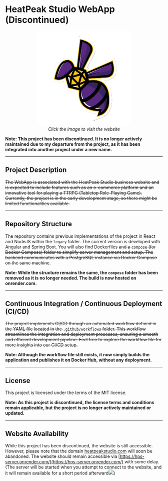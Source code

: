 # HeatPeak Studio WebApp (Discontinued)

<p align="center">
  <a href="https://hps-server.onrender.com/">
    <img src="./frontend/src/assets/logo.png" width="300px" alt="HeatPeakStudio Preview">
  </a>
  <br>
  <i>Click the image to visit the website</i>
</p>

**Note: This project has been discontinued. It is no longer actively maintained due to my departure from the project, as it has been integrated into another project under a new name.**

---

## Project Description

~~The WebApp is associated with the HeatPeak Studio business website and is expected to include features such as an e-commerce platform and an innovative tool for playing a TTRPG (Tabletop Role-Playing Game). Currently, the project is in the early development stage, so there might be limited functionalities available.~~

---

## Repository Structure

The repository contains previous implementations of the project in React and NodeJS within the `legacy` folder. The current version is developed with Angular and Spring Boot. You will also find Dockerfiles ~~and a `compose` (for Docker Compose) folder to simplify server management and setup. The backend communicates with a PostgreSQL instance via Docker Compose on the same machine~~.

**Note: While the structure remains the same, the `compose` folder has been removed as it is no longer needed. The build is now hosted on onrender.com.**

---

## Continuous Integration / Continuous Deployment (CI/CD)

~~The project implements CI/CD through an automated workflow defined in the YAML file located in the `.github/workflows` folder. This workflow streamlines the integration and deployment processes, ensuring a smooth and efficient development pipeline. Feel free to explore the workflow file for more insights into our CI/CD setup.~~

**Note: Although the workflow file still exists, it now simply builds the application and publishes it on Docker Hub, without any deployment.**

---

## License

This project is licensed under the terms of the MIT license.

**Note: As this project is discontinued, the license terms and conditions remain applicable, but the project is no longer actively maintained or updated.**

---

## Website Availability

While this project has been discontinued, the website is still accessible. However, please note that the domain [heatpeakstudio.com](https://www.heatpeakstudio.com/) will soon be abandoned. The website should remain accessible via [https://hps-server.onrender.com/](https://hps-server.onrender.com/) with some delay. (The server will be started when you attempt to connect to the website, and it will remain available for a short period afterward<img src="https://www.heatpeakstudio.com/assets/construction-under-kipp.gif" width="0.2%">)
